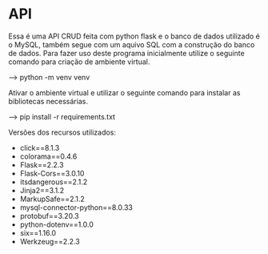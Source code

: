 # API
Essa é uma API CRUD feita com python flask e o banco de dados utilizado é o MySQL, também segue com um aquivo SQL com a construção do banco de dados.
Para fazer uso deste programa inicialmente utilize o seguinte comando para criação de ambiente virtual. 

--> python -m venv venv

Ativar o ambiente virtual e utilizar o seguinte comando para instalar as bibliotecas necessárias. 

--> pip install -r requirements.txt

Versões dos recursos utilizados: 
- click==8.1.3
- colorama==0.4.6
- Flask==2.2.3
- Flask-Cors==3.0.10
- itsdangerous==2.1.2
- Jinja2==3.1.2
- MarkupSafe==2.1.2
- mysql-connector-python==8.0.33
- protobuf==3.20.3
- python-dotenv==1.0.0
- six==1.16.0
- Werkzeug==2.2.3
